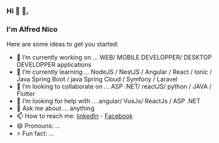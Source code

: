 ### Hi  👋 👋, 
### I'm Alfred Nico


Here are some ideas to get you started:

- 🔭 I’m currently working on ... WEB/ MOBILE DEVELOPPER/ DESKTOP DEVELOPPER applications
- 🌱 I’m currently learning ... NodeJS / NestJS / Angular / React / Ionic / Java Spring Boot / java Spring Cloud / Symfony / Laravel
- 👯 I’m looking to collaborate on ... ASP .NET/ reactJS/ python / JAVA / Flutter
- 🤔 I’m looking for help with ... angular/ VusJs/ ReactJs / ASP .NET
- 💬 Ask me about ... anything
- 📫 How to reach me:  [linkedIn](https://www.linkedin.com/in/alfred-nico-2aa9a3176/) - [Facebook](https://www.facebook.com/alfred.nico.90/)
- 😄 Pronouns: ...
- ⚡ Fun fact: ...
